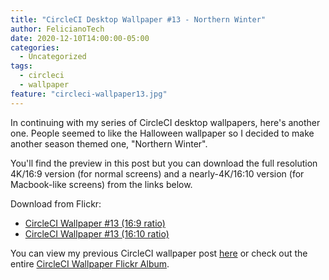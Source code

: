```yaml
---
title: "CircleCI Desktop Wallpaper #13 - Northern Winter"
author: FelicianoTech
date: 2020-12-10T14:00:00-05:00
categories:
  - Uncategorized
tags:
  - circleci
  - wallpaper
feature: "circleci-wallpaper13.jpg"
---
```


In continuing with my series of CircleCI desktop wallpapers, here's another one.
People seemed to like the Halloween wallpaper so I decided to make another season themed one, "Northern Winter".

You'll find the preview in this post but you can download the full resolution 4K/16:9 version (for normal screens) and a nearly-4K/16:10 version (for Macbook-like screens) from the links below.

<!--more-->

Download from Flickr:

- [CircleCI Wallpaper #13 (16:9 ratio)][flickr-16by9]
- [CircleCI Wallpaper #13 (16:10 ratio)][flickr-16by10]

You can view my previous CircleCI wallpaper post [here][previous-wallpaper] or check out the entire [CircleCI Wallpaper Flickr Album][flickr-album].



[flickr-16by9]: https://www.flickr.com/photos/felicianotech/50703562787/in/album-72157676786348813/
[flickr-16by10]: https://www.flickr.com/photos/felicianotech/50702740808/in/album-72157676786348813/
[previous-wallpaper]: https://www.feliciano.tech/blog/circleci-wallpaper-12-halloween/
[flickr-album]: https://www.flickr.com/photos/felicianotech/albums/72157676786348813
